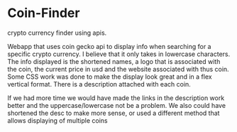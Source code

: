 # Coin-Finder
crypto currency finder using apis.

Webapp that uses coin gecko api to display info when searching for a specific crypto currency. I believe that it only takes in lowercase characters. 
The info displayed is the shortened names, a logo that is associated with the coin, the current price in usd and the website associated with thus coin.
Some CSS work was done to make the display look great and in a flex vertical format. There is a description attached with each coin.

If we had more time we would have made the links in the description work better and the uppercase/lowercase not be a problem. We also could have shortened the desc to make more sense, or used a different method that allows displaying of multiple coins 
